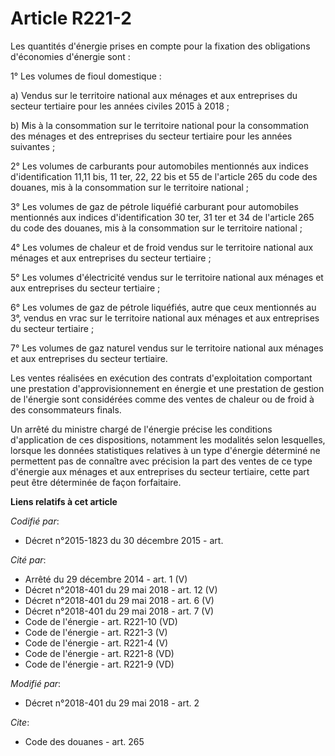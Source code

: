 # Article R221-2

Les quantités d'énergie prises en compte pour la fixation des obligations d'économies d'énergie sont :

1° Les volumes de fioul domestique :

a) Vendus sur le territoire national aux ménages et aux entreprises du secteur tertiaire pour les années civiles 2015 à
2018 ;

b) Mis à la consommation sur le territoire national pour la consommation des ménages et des entreprises du secteur tertiaire
pour les années suivantes ;

2° Les volumes de carburants pour automobiles mentionnés aux indices d'identification 11,11 bis, 11 ter, 22, 22 bis et 55 de
l'article 265 du code des douanes, mis à la consommation sur le territoire national ;

3° Les volumes de gaz de pétrole liquéfié carburant pour automobiles mentionnés aux indices d'identification 30 ter, 31 ter
et 34 de l'article 265 du code des douanes, mis à la consommation sur le territoire national ;

4° Les volumes de chaleur et de froid vendus sur le territoire national aux ménages et aux entreprises du secteur tertiaire ;

5° Les volumes d'électricité vendus sur le territoire national aux ménages et aux entreprises du secteur tertiaire ;

6° Les volumes de gaz de pétrole liquéfiés, autre que ceux mentionnés au 3°, vendus en vrac sur le territoire national aux
ménages et aux entreprises du secteur tertiaire ;

7° Les volumes de gaz naturel vendus sur le territoire national aux ménages et aux entreprises du secteur tertiaire.

Les ventes réalisées en exécution des contrats d'exploitation comportant une prestation d'approvisionnement en énergie et une
prestation de gestion de l'énergie sont considérées comme des ventes de chaleur ou de froid à des consommateurs finals.

Un arrêté du ministre chargé de l'énergie précise les conditions d'application de ces dispositions, notamment les modalités
selon lesquelles, lorsque les données statistiques relatives à un type d'énergie déterminé ne permettent pas de connaître
avec précision la part des ventes de ce type d'énergie aux ménages et aux entreprises du secteur tertiaire, cette part peut
être déterminée de façon forfaitaire.

**Liens relatifs à cet article**

_Codifié par_:

  - Décret n°2015-1823 du 30 décembre 2015 - art.

_Cité par_:

  - Arrêté du 29 décembre 2014 - art. 1 (V)
  - Décret n°2018-401 du 29 mai 2018 - art. 12 (V)
  - Décret n°2018-401 du 29 mai 2018 - art. 6 (V)
  - Décret n°2018-401 du 29 mai 2018 - art. 7 (V)
  - Code de l'énergie - art. R221-10 (VD)
  - Code de l'énergie - art. R221-3 (V)
  - Code de l'énergie - art. R221-4 (V)
  - Code de l'énergie - art. R221-8 (VD)
  - Code de l'énergie - art. R221-9 (VD)

_Modifié par_:

  - Décret n°2018-401 du 29 mai 2018 - art. 2

_Cite_:

  - Code des douanes - art. 265
